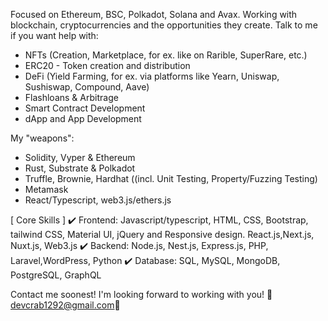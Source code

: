 Focused on Ethereum, BSC, Polkadot, Solana and Avax.
Working with blockchain, cryptocurrencies and the opportunities they create. Talk to me if you want help with:

- NFTs (Creation, Marketplace, for ex. like on Rarible, SuperRare, etc.)
- ERC20 - Token creation and distribution
- DeFi (Yield Farming, for ex. via platforms like Yearn, Uniswap, Sushiswap, Compound, Aave)
- Flashloans & Arbitrage
- Smart Contract Development
- dApp and App Development

My "weapons":
- Solidity, Vyper & Ethereum
- Rust, Substrate & Polkadot
- Truffle, Brownie, Hardhat ((incl. Unit Testing, Property/Fuzzing Testing)
- Metamask
- React/Typescript, web3.js/ethers.js

[ Core Skills ]
✔️ Frontend: Javascript/typescript, HTML, CSS, Bootstrap, tailwind CSS, Material UI, jQuery and Responsive design. React.js,Next.js, Nuxt.js, Web3.js
✔️ Backend: Node.js, Nest.js, Express.js, PHP, Laravel,WordPress, Python
✔️ Database: SQL, MySQL, MongoDB, PostgreSQL, GraphQL

Contact me soonest! I'm looking forward to working with you!
    👋devcrab1292@gmail.com👋
<!---
daro1202/daro1202 is a ✨ special ✨ repository because its `README.md` (this file) appears on your GitHub profile.
You can click the Preview link to take a look at your changes.
--->
